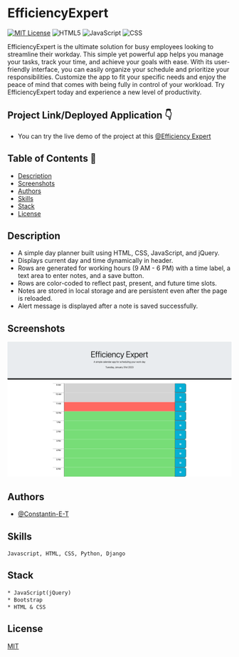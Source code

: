 # EfficiencyExpert

[![MIT License](https://img.shields.io/badge/License-MIT-green.svg)](https://choosealicense.com/licenses/mit/)
![HTML5](https://img.shields.io/badge/HTML5-26.6%25-orange)
![JavaScript](https://img.shields.io/badge/JavaScript-51.7%25-Green)
![CSS](https://img.shields.io/badge/CSS-21.7%25-blueviolet)

EfficiencyExpert is the ultimate solution for busy employees looking to streamline their workday. This simple yet powerful app helps you manage your tasks, track your time, and achieve your goals with ease. With its user-friendly interface, you can easily organize your schedule and prioritize your responsibilities. Customize the app to fit your specific needs and enjoy the peace of mind that comes with being fully in control of your workload. Try EfficiencyExpert today and experience a new level of productivity.

## Project Link/Deployed Application 👇

* You can try the live demo of the project at this [@Efficiency Expert](https://constantin-e-t.github.io/EfficiencyExpert/)

## Table of Contents 🔗

* [Description](#description)
* [Screenshots](#screenshots)
* [Authors](#authors)
* [Skills](#skills)
* [Stack](#stack)
* [License](#license)

## Description

* A simple day planner built using HTML, CSS, JavaScript, and jQuery.
* Displays current day and time dynamically in header.
* Rows are generated for working hours (9 AM - 6 PM) with a time label, a text area to enter notes, and a save button.
* Rows are color-coded to reflect past, present, and future time slots.
* Notes are stored in local storage and are persistent even after the page is reloaded.
* Alert message is displayed after a note is saved successfully.

## Screenshots

![App Screenshot](./assets/images/EfficiencyExpert.png)

## Authors

* [@Constantin-E-T](https://github.com/Constantin-E-T/)

## Skills

    Javascript, HTML, CSS, Python, Django

## Stack

    * JavaScript(jQuery)
    * Bootstrap
    * HTML & CSS

## License

[MIT](https://choosealicense.com/licenses/mit/)